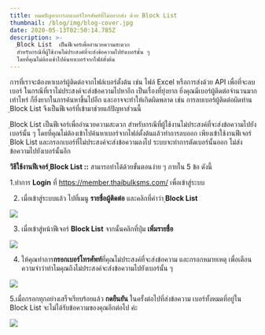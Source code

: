 ```yaml
---
title: หมดปัญหาการลบเบอร์โทรศัพท์ที่ไม่อยากส่ง ด้วย Block List
thumbnail: /blog/img/blog-cover.jpg
date: 2020-05-13T02:50:14.785Z
description: >-
  ฺฺBlock List  เป็นฟีเจอร์เพื่ออำนวยความสะดวก
  สำหรับกรณีที่ผู้ใช้งานไม่ประสงค์ที่จะส่งข้อความไปยังเบอร์นั้น ๆ
  โดยที่คุณไม่ต้องเข้าไปค้นหาเบอร์จากไฟล์ตั้งต้น
---
```

การที่เราจะต้องหาเบอร์ผู้ติดต่อจากไฟล์เบอร์ตั้งต้น เช่น ไฟล์ Excel หรือการส่งด้วย API เพื่อที่จะลบเบอร์ ในกรณีที่เราไม่ประสงค์จะส่งข้อความไปหาอีก เป็นเรื่องที่ยุ่งยาก ยิ่งคุณมีเบอร์ผู้ติดต่อจำนวนมากเท่าไหร่ ก็ยิ่งยากในการค้นหาขึ้นไปอีก และอาจจะทำให้เกิดผิดพลาด เช่น การลบเบอร์ผู้ติดต่อผิดท่าน ฺฺBlock List จึงเป็นฟีเจอร์ที่เข้ามาช่วยแก้ปัญหาส่วนนี้  

ฺฺBlock List  เป็นฟีเจอร์เพื่ออำนวยความสะดวก สำหรับกรณีที่ผู้ใช้งานไม่ประสงค์ที่จะส่งข้อความไปยังเบอร์นั้น ๆ โดยที่คุณไม่ต้องเข้าไปค้นหาเบอร์จากไฟล์ตั้งต้นแล้วทำการลบออก เพียงเข้าใช้งานฟีเจอร์ ฺBlok List และกรอกเบอร์ที่ไม่ประสงค์จะส่งข้อความลงไป  ระบบจะทำการตัดเบอร์นั้นออก ไม่ส่งข้อความไปยังเบอร์นั้นอีก 



**วิธีใช้งานฟีเจอร์ ฺฺBlock List ::** สามารถทำได้ด้วยขั้นตอนง่าย ๆ ภายใน 5 ข้อ ดังนี้

1.ทำการ **Login** ที่  https://member.thaibulksms.com/  เพื่อเข้าสู่ระบบ 

2. เมื่อเข้าสู่ระบบแล้ว ไปที่เมนู **รายชื่อผู้ติดต่อ** และคลิกที่คำว่า ฺฺ**Block List**

![](/blog/img/1.png)

3. เมื่อเข้าสู่หน้าฟีเจอร์ **Block List** จากนั้นคลิกที่ปุ่ม **เพิ่มรายชื่อ**

![](/blog/img/เพิ่มรายชื่อ1.png)

4. ให้คุณทำการ**กรอกเบอร์โทรศัพท์**ที่คุณไม่ประสงค์ที่จะส่งข้อความ และกรอกหมายเหตุ เพื่อเตือนความจำว่าทำไมคุณถึงไม่ประสงค์จะส่งข้อความไปยังเบอร์นั้น ๆ

![](/blog/img/เพิ่มรายชื่อ.png)

5.เมื่อกรอกทุกอย่างเสร็จเรียบร้อยแล้ว **กดยืนยัน** ในครั้งต่อไปที่ส่งข้อความ เบอร์ทั้งหมดที่อยู่ใน Block List จะไม่ได้รับข้อความของคุณอีกต่อไปค่ะ

![](/blog/img/สุดท้าย2.png)
